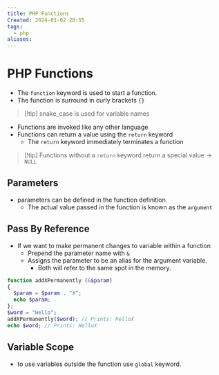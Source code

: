 ```yaml
---
title: PHP Functions
Created: 2024-01-02 20:55
tags:
  - php
aliases:
---
```

# PHP Functions
- The `function` keyword is used to start a function.
- The function is surround in curly brackets `{}`
>[!tip] snake_case is used for variable names
- Functions are invoked like any other language
- Functions can return a value using the `return` keyword
	- The `return` keyword immediately terminates a function

>[!tip] Functions without a `return` keyword return a special value -> `NULL`

## Parameters
- parameters can be defined in the function definition.
	- The actual value passed in the function is known as the `argument`

## Pass By Reference
- If we want to make permanent changes to variable within a function
	- Prepend the parameter name with `&`
	- Assigns the parameter to be an alias for the argument variable.
		- Both will refer to the same spot in the memory.

```Php
function addXPermanently (&$param)
{
  $param = $param . "X";
  echo $param;
};
$word = "Hello";
addXPermanently($word); // Prints: HelloX
echo $word; // Prints: HelloX
```


## Variable Scope
- to use variables outside the function use `global` keyword.



